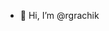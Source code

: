 - 👋 Hi, I’m @rgrachik


<!---
rgrachik/rgrachik is a ✨ special ✨ repository because its `README.md` (this file) appears on your GitHub profile.
You can click the Preview link to take a look at your changes.
--->
